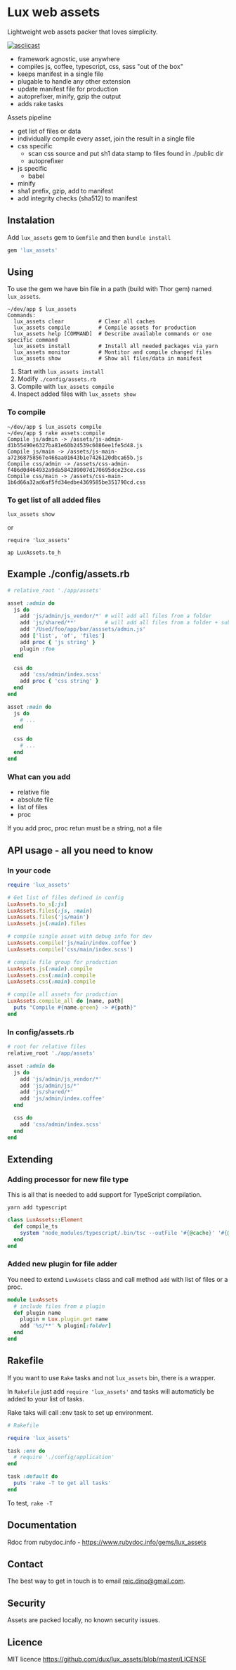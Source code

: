 # Lux web assets

Lightweight web assets packer that loves simplicity.

[![asciicast](https://asciinema.org/a/IanaNAq9CDKvUg7dweqxzhoAV.svg)](https://asciinema.org/a/IanaNAq9CDKvUg7dweqxzhoAV)

* framework agnostic, use anywhere
* compiles js, coffee, typescript, css, sass "out of the box"
* keeps manifest in a single file
* plugable to handle any other extension
* update manifest file for production
* autoprefixer, minify, gzip the output
* adds rake tasks

Assets pipeline

* get list of files or data
* individually compile every asset, join the result in a single file
* css specific
  * scan css source and put sh1 data stamp to files found in ./public dir
  * autoprefixer
* js specific
  * babel
* minify
* sha1 prefix, gzip, add to manifest
* add integrity checks (sha512) to manifest


## Instalation

Add `lux_assets` gem to `Gemfile` and then `bundle install`
```ruby
gem 'lux_assets'
```

## Using

To use the gem we have bin file in a path (build with Thor gem) named `lux_assets`.

```
~/dev/app $ lux_assets
Commands:
  lux_assets clear           # Clear all caches
  lux_assets compile         # Compile assets for production
  lux_assets help [COMMAND]  # Describe available commands or one specific command
  lux_assets install         # Install all needed packages via yarn
  lux_assets monitor         # Montitor and compile changed files
  lux_assets show            # Show all files/data in manifest
```

1. Start with `lux_assets install`
2. Modify `./config/assets.rb`
3. Compile with `lux_assets compile`
4. Inspect added files with `lux_assets show`

### To compile

```
~/dev/app $ lux_assets compile
~/dev/app $ rake assets:compile
Compile js/admin -> /assets/js-admin-d1b55490e6327ba81e60b24539c6086ee1fe5d48.js
Compile js/main -> /assets/js-main-a72368758567e466aa01643b1e7426120dbca65b.js
Compile css/admin -> /assets/css-admin-f486d0d464932a9da584289007d170695dce23ce.css
Compile css/main -> /assets/css-main-1b6d66a32ad6af5fd34edbe4369585be351790cd.css
```

### To get list of all added files

`lux_assets show`

or

```
require 'lux_assets'

ap LuxAssets.to_h
```


## Example ./config/assets.rb

```ruby
# relative_root './app/assets'

asset :admin do
  js do
    add 'js/admin/js_vendor/*' # will add all files from a folder
    add 'js/shared/**'         # will add all files from a folder + subfolders
    add '/Used/foo/app/bar/asssets/admin.js'
    add ['list', 'of', 'files']
    add proc { 'js string' }
    plugin :foo
  end

  css do
    add 'css/admin/index.scss'
    add proc { 'css string' }
  end
end

asset :main do
  js do
    # ...
  end

  css do
    # ...
  end
end
```

### What can you add

* relative file
* absolute file
* list of files
* proc

If you add proc, proc retun must be a string, not a file

## API usage - all you need to know

### In your code

```ruby
require 'lux_assets'

# Get list of files defined in config
LuxAssets.to_s[:js]
LuxAssets.files(:js, :main)
LuxAssets.files('js/main')
LuxAssets.js(:main).files

# compile single asset with debug info for dev
LuxAssets.compile('js/main/index.coffee')
LuxAssets.compile('css/main/index.scss')

# compile file group for production
LuxAssets.js(:main).compile
LuxAssets.css(:main).compile
LuxAssets.css(:main).compile

# compile all assets for production
LuxAssets.compile_all do |name, path|
  puts "Compile #{name.green} -> #{path}"
end
```

### In config/assets.rb

```ruby
# root for relative files
relative_root './app/assets'

asset :admin do
  js do
    add 'js/admin/js_vendor/*'
    add 'js/admin/js/*'
    add 'js/shared/*'
    add 'js/admin/index.coffee'
  end

  css do
    add 'css/admin/index.scss'
  end
end
```

## Extending

### Adding processor for new file type

This is all that is needed to add support for TypeScript compilation.

```
yarn add typescript
```

```ruby
class LuxAssets::Element
  def compile_ts
    system "node_modules/typescript/.bin/tsc --outFile '#{@cache}' '#{@source}'"
  end
end
```

### Added new plugin for file adder

You need to extend `LuxAssets` class and call method `add` with list of files or a proc.

```ruby
module LuxAssets
  # include files from a plugin
  def plugin name
    plugin = Lux.plugin.get name
    add '%s/**' % plugin[:folder]
  end
end
```

## Rakefile

If you want to use `Rake` tasks and not `lux_assets` bin, there is a wrapper.

In `Rakefile` just add `require 'lux_assets'` and tasks will automaticly be added to your list of tasks.

Rake taks will call :env task to set up environment.

```ruby
# Rakefile

require 'lux_assets'

task :env do
  # require './config/application'
end

task :default do
  puts 'rake -T to get all tasks'
end
```

To test, `rake -T`

## Documentation

Rdoc from rubydoc.info - https://www.rubydoc.info/gems/lux_assets

## Contact

The best way to get in touch is to email reic.dino@gmail.com.

## Security

Assets are packed locally, no known security issues.

## Licence

MIT licence https://github.com/dux/lux_assets/blob/master/LICENSE
